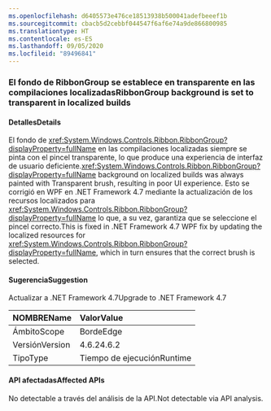 ```yaml
---
ms.openlocfilehash: d6405573e476ce18513938b500041adefbeeef1b
ms.sourcegitcommit: cbacb5d2cebbf044547f6af6e74a9de866800985
ms.translationtype: HT
ms.contentlocale: es-ES
ms.lasthandoff: 09/05/2020
ms.locfileid: "89496841"
---
```

### <a name="ribbongroup-background-is-set-to-transparent-in-localized-builds"></a><span data-ttu-id="1071e-101">El fondo de RibbonGroup se establece en transparente en las compilaciones localizadas</span><span class="sxs-lookup"><span data-stu-id="1071e-101">RibbonGroup background is set to transparent in localized builds</span></span>

#### <a name="details"></a><span data-ttu-id="1071e-102">Detalles</span><span class="sxs-lookup"><span data-stu-id="1071e-102">Details</span></span>

<span data-ttu-id="1071e-103">El fondo de <xref:System.Windows.Controls.Ribbon.RibbonGroup?displayProperty=fullName> en las compilaciones localizadas siempre se pinta con el pincel transparente, lo que produce una experiencia de interfaz de usuario deficiente.</span><span class="sxs-lookup"><span data-stu-id="1071e-103"><xref:System.Windows.Controls.Ribbon.RibbonGroup?displayProperty=fullName> background on localized builds was always painted with Transparent brush, resulting in poor UI experience.</span></span> <span data-ttu-id="1071e-104">Esto se corrigió en WPF en .NET Framework 4.7 mediante la actualización de los recursos localizados para <xref:System.Windows.Controls.Ribbon.RibbonGroup?displayProperty=fullName> lo que, a su vez, garantiza que se seleccione el pincel correcto.</span><span class="sxs-lookup"><span data-stu-id="1071e-104">This is fixed in .NET Framework 4.7 WPF fix by updating the localized resources for <xref:System.Windows.Controls.Ribbon.RibbonGroup?displayProperty=fullName>, which in turn ensures that the correct brush is selected.</span></span>

#### <a name="suggestion"></a><span data-ttu-id="1071e-105">Sugerencia</span><span class="sxs-lookup"><span data-stu-id="1071e-105">Suggestion</span></span>

<span data-ttu-id="1071e-106">Actualizar a .NET Framework 4.7</span><span class="sxs-lookup"><span data-stu-id="1071e-106">Upgrade to .NET Framework 4.7</span></span>

| <span data-ttu-id="1071e-107">NOMBRE</span><span class="sxs-lookup"><span data-stu-id="1071e-107">Name</span></span>    | <span data-ttu-id="1071e-108">Valor</span><span class="sxs-lookup"><span data-stu-id="1071e-108">Value</span></span>       |
|:--------|:------------|
| <span data-ttu-id="1071e-109">Ámbito</span><span class="sxs-lookup"><span data-stu-id="1071e-109">Scope</span></span>   |<span data-ttu-id="1071e-110">Borde</span><span class="sxs-lookup"><span data-stu-id="1071e-110">Edge</span></span>|
|<span data-ttu-id="1071e-111">Versión</span><span class="sxs-lookup"><span data-stu-id="1071e-111">Version</span></span>|<span data-ttu-id="1071e-112">4.6.2</span><span class="sxs-lookup"><span data-stu-id="1071e-112">4.6.2</span></span>|
|<span data-ttu-id="1071e-113">Tipo</span><span class="sxs-lookup"><span data-stu-id="1071e-113">Type</span></span>|<span data-ttu-id="1071e-114">Tiempo de ejecución</span><span class="sxs-lookup"><span data-stu-id="1071e-114">Runtime</span></span>|

#### <a name="affected-apis"></a><span data-ttu-id="1071e-115">API afectadas</span><span class="sxs-lookup"><span data-stu-id="1071e-115">Affected APIs</span></span>

<span data-ttu-id="1071e-116">No detectable a través del análisis de la API.</span><span class="sxs-lookup"><span data-stu-id="1071e-116">Not detectable via API analysis.</span></span>

<!--

#### Affected APIs

Not detectable via API analysis.

-->
